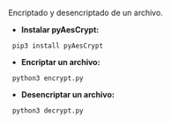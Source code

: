 Encriptado y desencriptado de un archivo.

* **Instalar pyAesCrypt:**
 ```
  pip3 install pyAesCrypt 
 ```
* **Encriptar un archivo:**
 ```
  python3 encrypt.py
 ```
* **Desencriptar un archivo:**
 ```
  python3 decrypt.py
 ```
